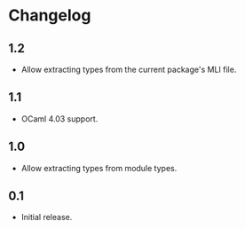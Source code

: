 Changelog
=========

1.2
---

  * Allow extracting types from the current package's MLI file.

1.1
---

  * OCaml 4.03 support.

1.0
---

  * Allow extracting types from module types.

0.1
---

  * Initial release.
